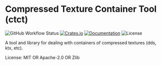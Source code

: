 # Compressed Texture Container Tool (ctct)

![GitHub Workflow Status](https://img.shields.io/github/workflow/status/BVE-Reborn/ctct/CI)
[![Crates.io](https://img.shields.io/crates/v/ctct)](https://crates.io/crates/ctct)
[![Documentation](https://docs.rs/ctct/badge.svg)](https://docs.rs/ctct)
![License](https://img.shields.io/crates/l/ctct)

A tool and library for dealing with containers of compressed textures (dds, ktx, etc).



License: MIT OR Apache-2.0 OR Zlib
